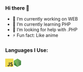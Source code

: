 ### Hi there 👋

- 🔭 I’m currently working on WEB
- 🌱 I’m currently learning  PHP
- 🤔 I’m looking for help with  .PHP
- ⚡ Fun fact: Like anime
### Languages I Use:


<img align="left" alt="JavaScript" width="26px" src="https://raw.githubusercontent.com/github/explore/80688e429a7d4ef2fca1e82350fe8e3517d3494d/topics/javascript/javascript.png" />
<img align="left" alt="Node.js" width="26px" src="https://raw.githubusercontent.com/github/explore/80688e429a7d4ef2fca1e82350fe8e3517d3494d/topics/nodejs/nodejs.png" />

